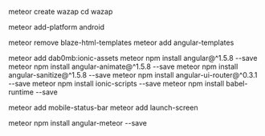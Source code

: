 
meteor create wazap
cd wazap

meteor add-platform android

meteor remove blaze-html-templates
meteor add angular-templates

meteor add dab0mb:ionic-assets
meteor npm install angular@^1.5.8 --save
meteor npm install angular-animate@^1.5.8 --save
meteor npm install angular-sanitize@^1.5.8 --save
meteor npm install angular-ui-router@^0.3.1 --save
meteor npm install ionic-scripts --save
meteor npm install babel-runtime --save

meteor add mobile-status-bar
meteor add launch-screen


meteor npm install angular-meteor --save